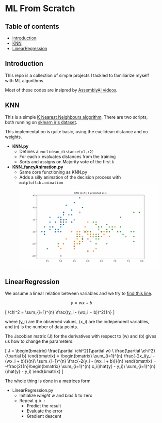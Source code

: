 # ML From Scratch
## Table of contents
* [Introduction](#Introduction)
* [KNN](#KNN)
* [LinearRegression](#LinearRegression)
## Introduction
This repo is a collection of simple projects I tackled to familiarize myself with ML algorithms.

Most of these codes are insipred by [AssemblyAI videos](https://www.youtube.com/watch?v=p1hGz0w_OCo&list=PLcWfeUsAys2k_xub3mHks85sBHZvg24Jd&pp=iAQB).

## KNN
This is a simple [K Nearest Neighbours algorithm](https://en.wikipedia.org/wiki/K-nearest_neighbors_algorithm).
There are two scripts, both running on [sklearn iris dataset](https://scikit-learn.org/stable/auto_examples/datasets/plot_iris_dataset.html).

This implementation is quite basic, using the euclidean distance and no weights.

* **KNN.py**
    * Defines a `euclidean_distance(x1,x2)`
    * For each x evaluates distances from the training 
    * Sorts and assigns on Majority vote of the first `k`
* **KNN_fancyAnimation.py**
    * Same core functioning as KNN.py
    * Adds a silly animation of the decision process with `matplotlib.animation`
    ![Alt Text](./knn_classification_animation.gif)

## LinearRegression
We assume a linear relation between variables and we try to [find this line](https://en.wikipedia.org/wiki/Linear_regression).

$$y = wx+b$$

\[
\chi^2 = \sum_{i=1}^{n} \frac{(y_i - (wx_i + b))^2}{n}
\]

where \(y_i\) are the observed values, \(x_i\) are the independent variables, and \(n\) is the number of data points.

The Jacobian matrix \(J\) for the derivatives with respect to \(w\) and \(b\) gives us how to change the parameters:

\[
J = \begin{bmatrix}
\frac{\partial \chi^2}{\partial w} \\
\frac{\partial \chi^2}{\partial b}
\end{bmatrix} = 
\begin{bmatrix}
\sum_{i=1}^{n} \frac{-2x_i(y_i - (wx_i + b))}{n}\\
\sum_{i=1}^{n} \frac{-2(y_i - (wx_i + b))}{n}
\end{bmatrix} = 
-\frac{2}{n}\begin{bmatrix}
\sum_{i=1}^{n} x_i(\hat{y} - y_i)\\
\sum_{i=1}^{n} (\hat{y} - y_i)
\end{bmatrix}
\]

The whole thing is done in a matrices form

* LinearRegression.py
    * Initialize *weight w* and *bias b* to zero
    * Repeat q.b. :
        * Predict the result
        * Evaluate the error
        * Gradient descent